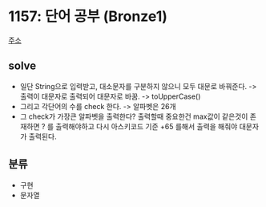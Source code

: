 # 1157: 단어 공부 (Bronze1)
[주소](https://www.acmicpc.net/problem/1157)

## solve
- 일단 String으로 입력받고, 대소문자를 구분하지 않으니 모두 대문로 바꿔준다. -> 출력이 대문자로 출력되어 대문자로 바꿈. -> toUpperCase()
- 그리고 각단어의 수를 check 한다. -> 알파벳은 26개 
- 그 check가 가장큰 알파벳을 출력한다? 출력할때 중요한건 max값이 같은것이 존재하면 ? 를 출력해야하고 다시 아스키코드 기준 +65 를해서 출력을 해줘야 대문자가 출력된다.

## 분류
- 구현 
- 문자열